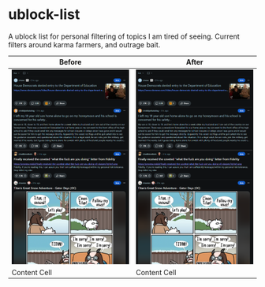 # ublock-list
A ublock list for personal filtering of topics I am tired of seeing.   Current filters around karma farmers, and outrage bait. 


| Before  | After |
| ------------- | ------------- |
| ![Before adding filter](https://github.com/maus-me/ublock-list/blob/main/after.png?raw=true "Before")  | ![After adding filter](https://github.com/maus-me/ublock-list/blob/main/after.png?raw=true "After")  |
| Content Cell  | Content Cell  |





